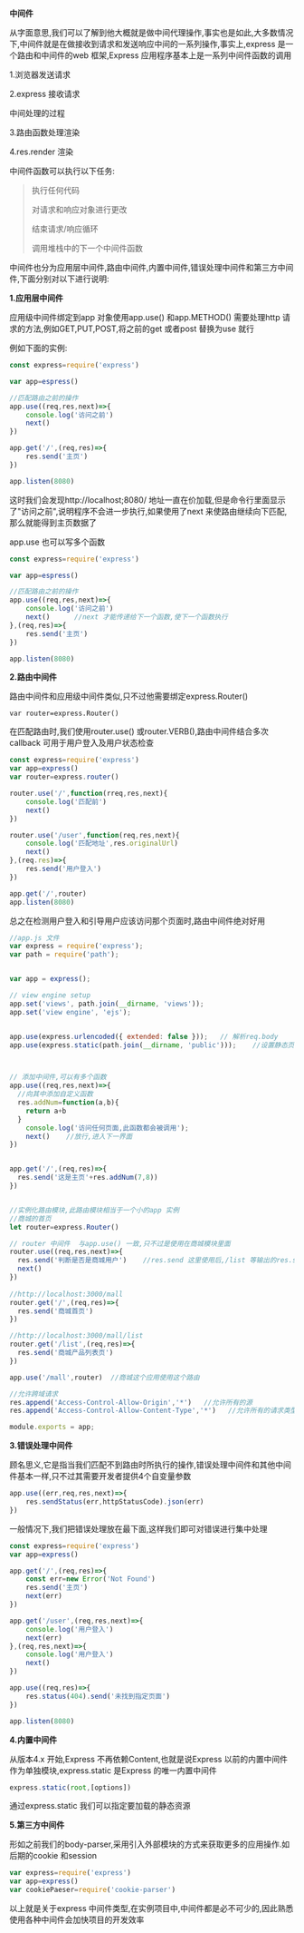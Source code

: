 **中间件**

从字面意思,我们可以了解到他大概就是做中间代理操作,事实也是如此,大多数情况下,中间件就是在做接收到请求和发送响应中间的一系列操作,事实上,express 是一个路由和中间件的web 框架,Express 应用程序基本上是一系列中间件函数的调用

1.浏览器发送请求

2.express 接收请求

中间处理的过程

3.路由函数处理渲染

4.res.render 渲染



中间件函数可以执行以下任务:

> 执行任何代码
>
> 对请求和响应对象进行更改
>
> 结束请求/响应循环
>
> 调用堆栈中的下一个中间件函数

中间件也分为应用层中间件,路由中间件,内置中间件,错误处理中间件和第三方中间件,下面分别对以下进行说明:

**1.应用层中间件**

应用级中间件绑定到app 对象使用app.use() 和app\.METHOD() 需要处理http 请求的方法,例如GET,PUT,POST,将之前的get 或者post 替换为use 就行

例如下面的实例:

```js
const express=require('express')

var app=espress()

//匹配路由之前的操作
app.use((req,res,next)=>{
    console.log('访问之前')
    next()
})

app.get('/',(req,res)=>{
    res.send('主页')
})

app.listen(8080)
```

这时我们会发现http://localhost;8080/ 地址一直在价加载,但是命令行里面显示了"访问之前",说明程序不会进一步执行,如果使用了next 来使路由继续向下匹配,那么就能得到主页数据了

app.use 也可以写多个函数

```js
const express=require('express')

var app=espress()

//匹配路由之前的操作
app.use((req,res,next)=>{
    console.log('访问之前')
    next()		//next 才能传递给下一个函数,使下一个函数执行
},(req,res)=>{
    res.send('主页')
})

app.listen(8080)
```

**2.路由中间件**

路由中间件和应用级中间件类似,只不过他需要绑定express.Router()

```
var router=express.Router()
```

在匹配路由时,我们使用router.use() 或router.VERB(),路由中间件结合多次callback 可用于用户登入及用户状态检查

```js
const express=require('express')
var app=express()
var router=express.router()

router.use('/',function(rreq,res,next){
    console.log('匹配前')
    next()
})

router.use('/user',function(req,res,next){
    console.log('匹配地址',res.originalUrl)
    next()
},(req.res)=>{
    res.send('用户登入')
})

app.get('/',router)
app.listen(8080)
```

总之在检测用户登入和引导用户应该访问那个页面时,路由中间件绝对好用

```js
//app.js 文件
var express = require('express');
var path = require('path');


var app = express();

// view engine setup
app.set('views', path.join(__dirname, 'views'));
app.set('view engine', 'ejs');


app.use(express.urlencoded({ extended: false }));   // 解析req.body
app.use(express.static(path.join(__dirname, 'public')));    //设置静态页面



// 添加中间件,可以有多个函数
app.use((req,res,next)=>{
  //向其中添加自定义函数
  res.addNum=function(a,b){
    return a+b
  }
    console.log('访问任何页面,此函数都会被调用');
    next()    //放行,进入下一界面
})


app.get('/',(req,res)=>{
  res.send('这是主页'+res.addNum(7,8))
})


//实例化路由模块,此路由模块相当于一个小的app 实例
//商城的首页
let router=express.Router()

// router 中间件  与app.use() 一致,只不过是使用在商城模块里面
router.use((req,res,next)=>{
  res.send('判断是否是商城用户')    //res.send 这里使用后,/list 等输出的res.send 无效
  next()
})
 
//http://localhost:3000/mall
router.get('/',(req,res)=>{
  res.send('商城首页')
})

//http://localhost:3000/mall/list
router.get('/list',(req,res)=>{
  res.send('商城产品列表页')
})

app.use('/mall',router)  //商城这个应用使用这个路由

//允许跨域请求
res.append('Access-Control-Allow-Origin','*')   //允许所有的源
res.append('Access-Control-Allow-Content-Type','*')   //允许所有的请求类型

module.exports = app;
```

**3.错误处理中间件**

顾名思义,它是指当我们匹配不到路由时所执行的操作,错误处理中间件和其他中间件基本一样,只不过其需要开发者提供4个自变量参数

```js
app.use((err,req,res,next)=>{
	res.sendStatus(err,httpStatusCode).json(err)
})
```

一般情况下,我们把错误处理放在最下面,这样我们即可对错误进行集中处理

```js
const express=require('express')
var app=express()

app.get('/',(req,res)=>{
	const err=new Error('Not Found')
	res.send('主页')
	next(err)
})

app.get('/user',(req,res,next)=>{
    console.log('用户登入')
    next(err)
},(req,res,next)=>{
    console.log('用户登入')
    next()
})

app.use((req,res)=>{
    res.status(404).send('未找到指定页面')
})

app.listen(8080)
```

**4.内置中间件**

从版本4.x 开始,Express 不再依赖Content,也就是说Express 以前的内置中间件作为单独模块,express.static 是Express  的唯一内置中间件

```js
express.static(root,[options])
```

通过express.static 我们可以指定要加载的静态资源

**5.第三方中间件**

形如之前我们的body-parser,采用引入外部模块的方式来获取更多的应用操作.如后期的cookie 和session

```js
var express=require('express')
var app=express()
var cookiePaeser=require('cookie-parser')
```

以上就是关于express 中间件类型,在实例项目中,中间件都是必不可少的,因此熟悉使用各种中间件会加快项目的开发效率